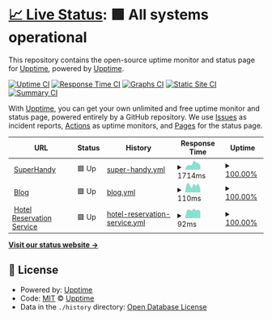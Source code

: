 # [📈 Live Status](https://upptime.github.io/upptime): <!--live status--> **🟩 All systems operational**

This repository contains the open-source uptime monitor and status page for [Upptime](https://upptime.js.org), powered by [Upptime](https://github.com/upptime/upptime).

[![Uptime CI](https://github.com/erik1110/superhandy-monitor/workflows/Uptime%20CI/badge.svg)](https://github.com/erik1110/superhandy-monitor/actions?query=workflow%3A%22Uptime+CI%22)
[![Response Time CI](https://github.com/erik1110/superhandy-monitor/workflows/Response%20Time%20CI/badge.svg)](https://github.com/erik1110/superhandy-monitor/actions?query=workflow%3A%22Response+Time+CI%22)
[![Graphs CI](https://github.com/erik1110/superhandy-monitor/workflows/Graphs%20CI/badge.svg)](https://github.com/erik1110/superhandy-monitor/actions?query=workflow%3A%22Graphs+CI%22)
[![Static Site CI](https://github.com/erik1110/superhandy-monitor/workflows/Static%20Site%20CI/badge.svg)](https://github.com/erik1110/superhandy-monitor/actions?query=workflow%3A%22Static+Site+CI%22)
[![Summary CI](https://github.com/erik1110/superhandy-monitor/workflows/Summary%20CI/badge.svg)](https://github.com/erik1110/superhandy-monitor/actions?query=workflow%3A%22Summary+CI%22)

With [Upptime](https://upptime.js.org), you can get your own unlimited and free uptime monitor and status page, powered entirely by a GitHub repository. We use [Issues](https://github.com/upptime/upptime/issues) as incident reports, [Actions](https://github.com/erik1110/superhandy-monitor/actions) as uptime monitors, and [Pages](https://upptime.github.io/upptime) for the status page.

<!--start: status pages-->
<!-- This summary is generated by Upptime (https://github.com/upptime/upptime) -->
<!-- Do not edit this manually, your changes will be overwritten -->
<!-- prettier-ignore -->
| URL | Status | History | Response Time | Uptime |
| --- | ------ | ------- | ------------- | ------ |
| <img alt="" src="https://icons.duckduckgo.com/ip3/superhandy-frontend.zeabur.app.ico" height="13"> [SuperHandy](https://superhandy-frontend.zeabur.app/) | 🟩 Up | [super-handy.yml](https://github.com/erik1110/web-monitor/commits/HEAD/history/super-handy.yml) | <details><summary><img alt="Response time graph" src="./graphs/super-handy/response-time-week.png" height="20"> 1714ms</summary><br><a href="https://erik1110.github.io/web-monitor/history/super-handy"><img alt="Response time 996" src="https://img.shields.io/endpoint?url=https%3A%2F%2Fraw.githubusercontent.com%2Ferik1110%2Fweb-monitor%2FHEAD%2Fapi%2Fsuper-handy%2Fresponse-time.json"></a><br><a href="https://erik1110.github.io/web-monitor/history/super-handy"><img alt="24-hour response time 1408" src="https://img.shields.io/endpoint?url=https%3A%2F%2Fraw.githubusercontent.com%2Ferik1110%2Fweb-monitor%2FHEAD%2Fapi%2Fsuper-handy%2Fresponse-time-day.json"></a><br><a href="https://erik1110.github.io/web-monitor/history/super-handy"><img alt="7-day response time 1714" src="https://img.shields.io/endpoint?url=https%3A%2F%2Fraw.githubusercontent.com%2Ferik1110%2Fweb-monitor%2FHEAD%2Fapi%2Fsuper-handy%2Fresponse-time-week.json"></a><br><a href="https://erik1110.github.io/web-monitor/history/super-handy"><img alt="30-day response time 1342" src="https://img.shields.io/endpoint?url=https%3A%2F%2Fraw.githubusercontent.com%2Ferik1110%2Fweb-monitor%2FHEAD%2Fapi%2Fsuper-handy%2Fresponse-time-month.json"></a><br><a href="https://erik1110.github.io/web-monitor/history/super-handy"><img alt="1-year response time 996" src="https://img.shields.io/endpoint?url=https%3A%2F%2Fraw.githubusercontent.com%2Ferik1110%2Fweb-monitor%2FHEAD%2Fapi%2Fsuper-handy%2Fresponse-time-year.json"></a></details> | <details><summary><a href="https://erik1110.github.io/web-monitor/history/super-handy">100.00%</a></summary><a href="https://erik1110.github.io/web-monitor/history/super-handy"><img alt="All-time uptime 98.70%" src="https://img.shields.io/endpoint?url=https%3A%2F%2Fraw.githubusercontent.com%2Ferik1110%2Fweb-monitor%2FHEAD%2Fapi%2Fsuper-handy%2Fuptime.json"></a><br><a href="https://erik1110.github.io/web-monitor/history/super-handy"><img alt="24-hour uptime 100.00%" src="https://img.shields.io/endpoint?url=https%3A%2F%2Fraw.githubusercontent.com%2Ferik1110%2Fweb-monitor%2FHEAD%2Fapi%2Fsuper-handy%2Fuptime-day.json"></a><br><a href="https://erik1110.github.io/web-monitor/history/super-handy"><img alt="7-day uptime 100.00%" src="https://img.shields.io/endpoint?url=https%3A%2F%2Fraw.githubusercontent.com%2Ferik1110%2Fweb-monitor%2FHEAD%2Fapi%2Fsuper-handy%2Fuptime-week.json"></a><br><a href="https://erik1110.github.io/web-monitor/history/super-handy"><img alt="30-day uptime 100.00%" src="https://img.shields.io/endpoint?url=https%3A%2F%2Fraw.githubusercontent.com%2Ferik1110%2Fweb-monitor%2FHEAD%2Fapi%2Fsuper-handy%2Fuptime-month.json"></a><br><a href="https://erik1110.github.io/web-monitor/history/super-handy"><img alt="1-year uptime 98.70%" src="https://img.shields.io/endpoint?url=https%3A%2F%2Fraw.githubusercontent.com%2Ferik1110%2Fweb-monitor%2FHEAD%2Fapi%2Fsuper-handy%2Fuptime-year.json"></a></details>
| <img alt="" src="https://icons.duckduckgo.com/ip3/erik1110.com.ico" height="13"> [Blog](https://erik1110.com) | 🟩 Up | [blog.yml](https://github.com/erik1110/web-monitor/commits/HEAD/history/blog.yml) | <details><summary><img alt="Response time graph" src="./graphs/blog/response-time-week.png" height="20"> 110ms</summary><br><a href="https://erik1110.github.io/web-monitor/history/blog"><img alt="Response time 131" src="https://img.shields.io/endpoint?url=https%3A%2F%2Fraw.githubusercontent.com%2Ferik1110%2Fweb-monitor%2FHEAD%2Fapi%2Fblog%2Fresponse-time.json"></a><br><a href="https://erik1110.github.io/web-monitor/history/blog"><img alt="24-hour response time 158" src="https://img.shields.io/endpoint?url=https%3A%2F%2Fraw.githubusercontent.com%2Ferik1110%2Fweb-monitor%2FHEAD%2Fapi%2Fblog%2Fresponse-time-day.json"></a><br><a href="https://erik1110.github.io/web-monitor/history/blog"><img alt="7-day response time 110" src="https://img.shields.io/endpoint?url=https%3A%2F%2Fraw.githubusercontent.com%2Ferik1110%2Fweb-monitor%2FHEAD%2Fapi%2Fblog%2Fresponse-time-week.json"></a><br><a href="https://erik1110.github.io/web-monitor/history/blog"><img alt="30-day response time 139" src="https://img.shields.io/endpoint?url=https%3A%2F%2Fraw.githubusercontent.com%2Ferik1110%2Fweb-monitor%2FHEAD%2Fapi%2Fblog%2Fresponse-time-month.json"></a><br><a href="https://erik1110.github.io/web-monitor/history/blog"><img alt="1-year response time 131" src="https://img.shields.io/endpoint?url=https%3A%2F%2Fraw.githubusercontent.com%2Ferik1110%2Fweb-monitor%2FHEAD%2Fapi%2Fblog%2Fresponse-time-year.json"></a></details> | <details><summary><a href="https://erik1110.github.io/web-monitor/history/blog">100.00%</a></summary><a href="https://erik1110.github.io/web-monitor/history/blog"><img alt="All-time uptime 100.00%" src="https://img.shields.io/endpoint?url=https%3A%2F%2Fraw.githubusercontent.com%2Ferik1110%2Fweb-monitor%2FHEAD%2Fapi%2Fblog%2Fuptime.json"></a><br><a href="https://erik1110.github.io/web-monitor/history/blog"><img alt="24-hour uptime 100.00%" src="https://img.shields.io/endpoint?url=https%3A%2F%2Fraw.githubusercontent.com%2Ferik1110%2Fweb-monitor%2FHEAD%2Fapi%2Fblog%2Fuptime-day.json"></a><br><a href="https://erik1110.github.io/web-monitor/history/blog"><img alt="7-day uptime 100.00%" src="https://img.shields.io/endpoint?url=https%3A%2F%2Fraw.githubusercontent.com%2Ferik1110%2Fweb-monitor%2FHEAD%2Fapi%2Fblog%2Fuptime-week.json"></a><br><a href="https://erik1110.github.io/web-monitor/history/blog"><img alt="30-day uptime 100.00%" src="https://img.shields.io/endpoint?url=https%3A%2F%2Fraw.githubusercontent.com%2Ferik1110%2Fweb-monitor%2FHEAD%2Fapi%2Fblog%2Fuptime-month.json"></a><br><a href="https://erik1110.github.io/web-monitor/history/blog"><img alt="1-year uptime 100.00%" src="https://img.shields.io/endpoint?url=https%3A%2F%2Fraw.githubusercontent.com%2Ferik1110%2Fweb-monitor%2FHEAD%2Fapi%2Fblog%2Fuptime-year.json"></a></details>
| <img alt="" src="https://icons.duckduckgo.com/ip3/rere2133.github.io.ico" height="13"> [Hotel Reservation Service](https://rere2133.github.io/ts30_booking_web/) | 🟩 Up | [hotel-reservation-service.yml](https://github.com/erik1110/web-monitor/commits/HEAD/history/hotel-reservation-service.yml) | <details><summary><img alt="Response time graph" src="./graphs/hotel-reservation-service/response-time-week.png" height="20"> 92ms</summary><br><a href="https://erik1110.github.io/web-monitor/history/hotel-reservation-service"><img alt="Response time 106" src="https://img.shields.io/endpoint?url=https%3A%2F%2Fraw.githubusercontent.com%2Ferik1110%2Fweb-monitor%2FHEAD%2Fapi%2Fhotel-reservation-service%2Fresponse-time.json"></a><br><a href="https://erik1110.github.io/web-monitor/history/hotel-reservation-service"><img alt="24-hour response time 74" src="https://img.shields.io/endpoint?url=https%3A%2F%2Fraw.githubusercontent.com%2Ferik1110%2Fweb-monitor%2FHEAD%2Fapi%2Fhotel-reservation-service%2Fresponse-time-day.json"></a><br><a href="https://erik1110.github.io/web-monitor/history/hotel-reservation-service"><img alt="7-day response time 92" src="https://img.shields.io/endpoint?url=https%3A%2F%2Fraw.githubusercontent.com%2Ferik1110%2Fweb-monitor%2FHEAD%2Fapi%2Fhotel-reservation-service%2Fresponse-time-week.json"></a><br><a href="https://erik1110.github.io/web-monitor/history/hotel-reservation-service"><img alt="30-day response time 117" src="https://img.shields.io/endpoint?url=https%3A%2F%2Fraw.githubusercontent.com%2Ferik1110%2Fweb-monitor%2FHEAD%2Fapi%2Fhotel-reservation-service%2Fresponse-time-month.json"></a><br><a href="https://erik1110.github.io/web-monitor/history/hotel-reservation-service"><img alt="1-year response time 106" src="https://img.shields.io/endpoint?url=https%3A%2F%2Fraw.githubusercontent.com%2Ferik1110%2Fweb-monitor%2FHEAD%2Fapi%2Fhotel-reservation-service%2Fresponse-time-year.json"></a></details> | <details><summary><a href="https://erik1110.github.io/web-monitor/history/hotel-reservation-service">100.00%</a></summary><a href="https://erik1110.github.io/web-monitor/history/hotel-reservation-service"><img alt="All-time uptime 100.00%" src="https://img.shields.io/endpoint?url=https%3A%2F%2Fraw.githubusercontent.com%2Ferik1110%2Fweb-monitor%2FHEAD%2Fapi%2Fhotel-reservation-service%2Fuptime.json"></a><br><a href="https://erik1110.github.io/web-monitor/history/hotel-reservation-service"><img alt="24-hour uptime 100.00%" src="https://img.shields.io/endpoint?url=https%3A%2F%2Fraw.githubusercontent.com%2Ferik1110%2Fweb-monitor%2FHEAD%2Fapi%2Fhotel-reservation-service%2Fuptime-day.json"></a><br><a href="https://erik1110.github.io/web-monitor/history/hotel-reservation-service"><img alt="7-day uptime 100.00%" src="https://img.shields.io/endpoint?url=https%3A%2F%2Fraw.githubusercontent.com%2Ferik1110%2Fweb-monitor%2FHEAD%2Fapi%2Fhotel-reservation-service%2Fuptime-week.json"></a><br><a href="https://erik1110.github.io/web-monitor/history/hotel-reservation-service"><img alt="30-day uptime 100.00%" src="https://img.shields.io/endpoint?url=https%3A%2F%2Fraw.githubusercontent.com%2Ferik1110%2Fweb-monitor%2FHEAD%2Fapi%2Fhotel-reservation-service%2Fuptime-month.json"></a><br><a href="https://erik1110.github.io/web-monitor/history/hotel-reservation-service"><img alt="1-year uptime 100.00%" src="https://img.shields.io/endpoint?url=https%3A%2F%2Fraw.githubusercontent.com%2Ferik1110%2Fweb-monitor%2FHEAD%2Fapi%2Fhotel-reservation-service%2Fuptime-year.json"></a></details>

<!--end: status pages-->

[**Visit our status website →**](https://erik1110.github.io/web-monitor/)

## 📄 License

- Powered by: [Upptime](https://github.com/upptime/upptime)
- Code: [MIT](./LICENSE) © [Upptime](https://upptime.js.org)
- Data in the `./history` directory: [Open Database License](https://opendatacommons.org/licenses/odbl/1-0/)
